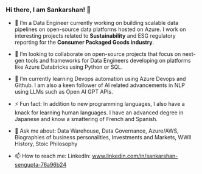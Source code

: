 ### Hi there, I am Sankarshan! 👋

- 🔭 I’m a Data Engineer currently working on building scalable data pipelines on open-source data platforms hosted on Azure. I work on interesting projects related to **Sustainability** and ESG regulatory reporting for the **Consumer Packaged Goods industry**.

- 👯 I’m looking to collaborate on open-source projects that focus on next-gen tools and frameworks for Data Engineers developing on platforms like Azure Databricks using Python or SQL. 

- 🌱 I’m currently learning Devops automation using Azure Devops and Github. I am also a keen follower of AI related advancements in NLP using LLMs such as Open AI GPT APIs. 

- ⚡ Fun fact: In addition to new programming languages, I also have a knack for learning human languages. I have an advanced degree in Japanese and know a smattering of French and Spanish.

- 💬 Ask me about: Data Warehouse, Data Governance, Azure/AWS, Biographies of business personalities, Investments and Markets, WWII History, Stoic Philosophy

- 📫 How to reach me: LinkedIn: www.linkedin.com/in/sankarshan-sengupta-76a96b24


<!--
**ShanksData/ShanksData** is a ✨ _special_ ✨ repository because its `README.md` (this file) appears on your GitHub profile.

Here are some ideas to get you started:

- 🔭 I’m currently working on ...
- 🌱 I’m currently learning ...
- 👯 I’m looking to collaborate on ...
- 🤔 I’m looking for help with ...
- 💬 Ask me about ...
- 📫 How to reach me: ...
- 😄 Pronouns: ...
- ⚡ Fun fact: ...
-->
